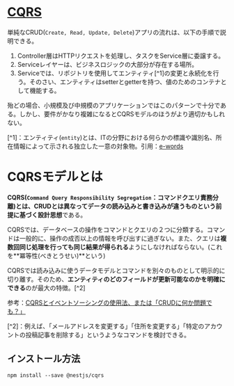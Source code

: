 # [CQRS](https://docs.nestjs.com/recipes/cqrs)

単純なCRUD(`Create, Read, Update, Delete`)アプリの流れは、以下の手順で説明できる。

1. Controller層はHTTPリクエストを処理し、タスクをService層に委譲する。
2. Serviceレイヤーは、ビジネスロジックの大部分が存在する場所。
3. Serviceでは、リポジトリを使用してエンティティ[^1]の変更と永続化を行う。そのさい、エンティティはsetterとgetterを持つ、値のためのコンテナとして機能する。
  
殆どの場合、小規模及び中規模のアプリケーションではこのパターンで十分である。しかし、要件がかなり複雑になるとCQRSモデルのほうがより適切かもしれない。

[^1]：エンティティ(`entity`)とは、ITの分野における何らかの標識や識別名、所在情報によって示される独立した一意の対象物。引用：[e-words](https://e-words.jp/w/%E3%82%A8%E3%83%B3%E3%83%86%E3%82%A3%E3%83%86%E3%82%A3.html)

# CQRSモデルとは

**CQRS(`Command Query Responsibility Segregation`：コマンドクエリ責務分離)**とは、CRUDとは異なって**データの読み込みと書き込みが違うものという前提に基づく設計思想**である。

CQRSでは、データベースの操作をコマンドとクエリの２つに分類する。コマンドは一般的に、操作の成否以上の情報を呼び出すに過ぎない。また、クエリは**複数回同じ処理を行っても同じ結果が得られる**ようにしなければならない。(これを**冪等性(べきとうせい)**という)

CQRSでは読み込みに使うデータモデルとコマンドを別々のものとして明示的に切り離す。そのため、**エンティティのどのフィールドが更新可能なのかを明確にできる**のが最大の特徴。[^2]


参考：[CQRSとイベントソーシングの使用法、または「CRUDに何か問題でも？」](https://postd.cc/using-cqrs-with-event-sourcing/)

[^2]：例えば、「メールアドレスを変更する」「住所を変更する」「特定のアカウントの投稿記事を削除する」というようなコマンドを検討できる。

## インストール方法

```
npm install --save @nestjs/cqrs
```

